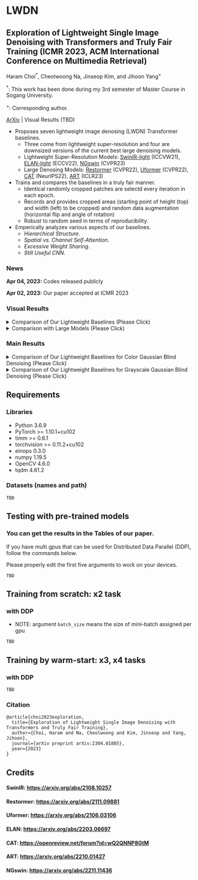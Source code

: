 # LWDN
## Exploration of Lightweight Single Image Denoising with Transformers and Truly Fair Training (ICMR 2023, ACM International Conference on Multimedia Retrieval)

Haram Choi<sup>*</sup>, Cheolwoong Na, Jinseop Kim, and Jihoon Yang<sup>+</sup>

<sup>*</sup>: This work has been done during my 3rd semester of Master Course in Sogang University.

<sup>+</sup>: Corresponding author.

[ArXiv](https://arxiv.org/abs/2304.01805) | Visual Results (TBD)

- Proposes seven lightweight image denosing (LWDN) Transformer baselines.
  - Three come from lightweight super-resolution and four are downsized versions of the current best large denoising models.
  - Lightweight Super-Resolution Models: [SwinIR-light](https://arxiv.org/abs/2108.10257) (ICCVW21), [ELAN-light](https://arxiv.org/abs/2203.06697) (ECCV22), [NGswin](https://arxiv.org/abs/2211.11436) (CVPR23)
  - Large Denosing Models: [Restormer](https://arxiv.org/abs/2111.09881) (CVPR22), [Uformer](https://arxiv.org/abs/2106.03106) (CVPR22), [CAT](https://openreview.net/forum?id=wQ2QNNP8GtM) (NeurIPS22), [ART](https://arxiv.org/abs/2210.01427) (ICLR23)
- Trains and compares the baselines in a truly fair manner.
  - Identical randomly cropped patches are selectd every iteration in each epoch.
  - Records and provides cropped areas (starting point of height (top) and width (left) to be cropped) and random data augmentation (horizontal flip and angle of rotation)
  - Robust to random seed in terms of reproducibility.
- Emperically analyzes various aspects of our baselines.
  - _Hierarchical Structure_.
  - _Spatial vs. Channel Self-Attention_.
  - _Excessive Weight Sharing_.
  - _Still Useful CNN_.
  
### News
**Apr 04, 2023:** Codes released publicly

**Apr 02, 2023:** Our paper accepted at ICMR 2023

### Visual Results

<details>
<summary>Comparison of Our Lightweight Baselines (Please Click)</summary>

![001denoising_results](https://user-images.githubusercontent.com/69415453/229990361-53e7d0e4-969b-4539-8c91-214f61a3ceb2.png)

</details>

<details>
<summary>Comparison with Large Models (Please Click)</summary>

![002comp_with_large](https://user-images.githubusercontent.com/69415453/229990365-b7eae8f8-976c-4fca-a866-4c3cf26a922d.png)

</details>

### Main Results

<details>
<summary>Comparison of Our Lightweight Baselines for Color Gaussian Blind Denoising (Please Click)</summary>

![003color_denoising](https://user-images.githubusercontent.com/69415453/229990368-a77730fb-8ba7-493a-bdf8-0754f6eb46d4.png)

</details>

<details>
<summary>Comparison of Our Lightweight Baselines for Grayscale Gaussian Blind Denoising (Please Click)</summary>

![004gray_denoising](https://user-images.githubusercontent.com/69415453/229990371-93aee4d0-165f-489d-9170-65f10667fd60.png)

</details>

## Requirements

### Libraries
* Python 3.6.9
* PyTorch >= 1.10.1+cu102
* timm >= 0.6.1
* torchvision >= 0.11.2+cu102
* einops 0.3.0
* numpy 1.19.5
* OpenCV 4.6.0
* tqdm 4.61.2

### Datasets (names and path)

```
TBD
```

## Testing with pre-trained models
### You can get the results in the Tables of our paper.

If you have multi gpus that can be used for Distributed Data Parallel (DDP), follow the commands below.

Please properly edit the first five arguments to work on your devices.
```
TBD
```

## Training from scratch: x2 task
### with DDP
- NOTE: argument ```batch_size``` means the size of mini-batch assigned per gpu
```
TBD
```

## Training by warm-start: x3, x4 tasks
### with DDP
```
TBD
```

### Citation
```
@article{choi2023exploration,
  title={Exploration of Lightweight Single Image Denoising with Transformers and Truly Fair Training},
  author={Choi, Haram and Na, Cheolwoong and Kim, Jinseop and Yang, Jihoon},
  journal={arXiv preprint arXiv:2304.01805},
  year={2023}
}
```

## Credits
#### SwinIR: https://arxiv.org/abs/2108.10257
#### Restormer: https://arxiv.org/abs/2111.09881
#### Uformer: https://arxiv.org/abs/2106.03106
#### ELAN: https://arxiv.org/abs/2203.06697
#### CAT: https://openreview.net/forum?id=wQ2QNNP8GtM
#### ART: https://arxiv.org/abs/2210.01427
#### NGswin: https://arxiv.org/abs/2211.11436
